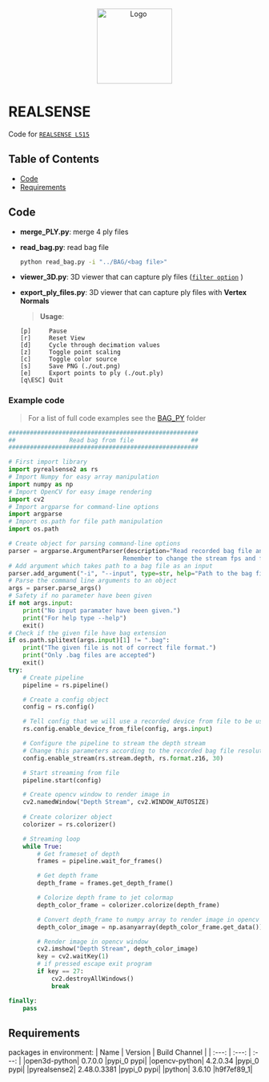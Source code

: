 <!-- PROJECT LOGO -->
<br />
<p align="center">
  <a href="https://www.intelrealsense.com/lidar-camera-l515/">
    <img src="https://avatars.githubusercontent.com/u/14095512?s=280&v=4" alt="Logo" width="150" height="150">
  </a>
  
# REALSENSE
Code for [`REALSENSE L515`](https://www.intelrealsense.com/lidar-camera-l515/)

## Table of Contents
- [Code](#code)
- [Requirements](#requirements)

## Code
- **merge_PLY.py**: merge 4 ply files
- **read_bag.py**: read bag file
  ```sh
  python read_bag.py -i "../BAG/<bag file>"
  ```
- **viewer_3D.py**: 3D viewer that can capture ply files ([`filter option`](https://github.com/IntelRealSense/librealsense/blob/jupyter/notebooks/depth_filters.ipynb) )
- **export_ply_files.py**: 3D viewer that can capture ply files with **Vertex Normals**

  > **Usage**:
  ```
  [p]     Pause
  [r]     Reset View 
  [d]     Cycle through decimation values
  [z]     Toggle point scaling
  [c]     Toggle color source
  [s]     Save PNG (./out.png)
  [e]     Export points to ply (./out.ply)
  [q\ESC] Quit
  ```
### Example code
> For a list of full code examples see the [BAG_PY](./BAG_PY) folder
```python
#####################################################
##               Read bag from file                ##
#####################################################

# First import library
import pyrealsense2 as rs
# Import Numpy for easy array manipulation
import numpy as np
# Import OpenCV for easy image rendering
import cv2
# Import argparse for command-line options
import argparse
# Import os.path for file path manipulation
import os.path

# Create object for parsing command-line options
parser = argparse.ArgumentParser(description="Read recorded bag file and display depth stream in jet colormap.\
                                Remember to change the stream fps and format to match the recorded.")
# Add argument which takes path to a bag file as an input
parser.add_argument("-i", "--input", type=str, help="Path to the bag file")
# Parse the command line arguments to an object
args = parser.parse_args()
# Safety if no parameter have been given
if not args.input:
    print("No input paramater have been given.")
    print("For help type --help")
    exit()
# Check if the given file have bag extension
if os.path.splitext(args.input)[1] != ".bag":
    print("The given file is not of correct file format.")
    print("Only .bag files are accepted")
    exit()
try:
    # Create pipeline
    pipeline = rs.pipeline()

    # Create a config object
    config = rs.config()

    # Tell config that we will use a recorded device from file to be used by the pipeline through playback.
    rs.config.enable_device_from_file(config, args.input)

    # Configure the pipeline to stream the depth stream
    # Change this parameters according to the recorded bag file resolution
    config.enable_stream(rs.stream.depth, rs.format.z16, 30)

    # Start streaming from file
    pipeline.start(config)

    # Create opencv window to render image in
    cv2.namedWindow("Depth Stream", cv2.WINDOW_AUTOSIZE)
    
    # Create colorizer object
    colorizer = rs.colorizer()

    # Streaming loop
    while True:
        # Get frameset of depth
        frames = pipeline.wait_for_frames()

        # Get depth frame
        depth_frame = frames.get_depth_frame()

        # Colorize depth frame to jet colormap
        depth_color_frame = colorizer.colorize(depth_frame)

        # Convert depth_frame to numpy array to render image in opencv
        depth_color_image = np.asanyarray(depth_color_frame.get_data())

        # Render image in opencv window
        cv2.imshow("Depth Stream", depth_color_image)
        key = cv2.waitKey(1)
        # if pressed escape exit program
        if key == 27:
            cv2.destroyAllWindows()
            break

finally:
    pass
```


## Requirements
 packages in environment: 
| Name |  Version | Build  Channel  |
| :---: |  :---:  |      :---:      |
|open3d-python|             0.7.0.0                  |pypi_0    pypi|
|opencv-python|             4.2.0.34                 |pypi_0    pypi|
|pyrealsense2|              2.48.0.3381              |pypi_0    pypi|
|python|                    3.6.10               |h9f7ef89_1|

